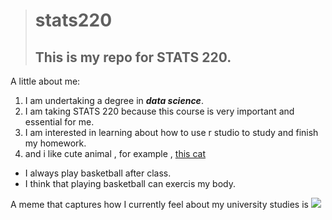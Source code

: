 > # stats220
> ## This is my repo for STATS 220. 

A little about me:

1. I am undertaking a degree in ***data science***.
2. I am taking STATS 220 because this course is very important and essential for me. 
3. I am interested in learning about how to use r studio to study and finish my homework.
4. and i like cute animal , for example , [this cat](https://i.chzbgr.com/full/9009530112/h6A3841C7/hey-human-you-brain-is-two-tense-two-tenths-the-size-of-a-normal-brain)

- I always play basketball after class.
- I think that playing basketball can exercis my body.

A meme that captures how I currently feel about my university studies is ![](https://reiswords.wordpress.com/wp-content/uploads/2012/09/11.jpg?w=500)

